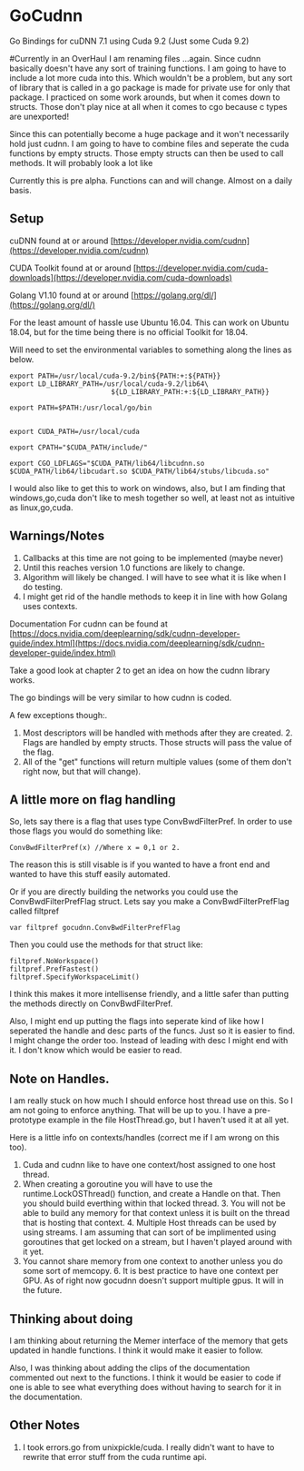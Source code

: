 # GoCudnn

Go Bindings for cuDNN 7.1 using Cuda 9.2 \(Just some Cuda 9.2\)

#Currently in an OverHaul
I am renaming files ...again. Since cudnn basically doesn't have any sort of training functions. I am going to have to include a lot more cuda into this.  Which wouldn't be a problem, but any sort of library that is called in a go package is made for private use for only that package.  I practiced on some work arounds, but when it comes down to structs. Those don't play nice at all when it comes to cgo because c types are unexported!

Since this can potentially become a huge package and it won't necessarily hold just cudnn. I am going to have to combine files and seperate the cuda functions by empty structs.  Those empty structs can then be used to call methods. It will probably look a lot like 

Currently this is pre alpha. Functions can and will change. Almost on a daily basis.



## Setup

cuDNN found at or around [https://developer.nvidia.com/cudnn](https://developer.nvidia.com/cudnn)

CUDA Toolkit found at or around [https://developer.nvidia.com/cuda-downloads](https://developer.nvidia.com/cuda-downloads)

Golang V1.10 found at or around [https://golang.org/dl/](https://golang.org/dl/)

For the least amount of hassle use Ubuntu 16.04. This can work on Ubuntu 18.04, but for the time being there is no official Toolkit for 18.04.

Will need to set the environmental variables to something along the lines as below.

```text
export PATH=/usr/local/cuda-9.2/bin${PATH:+:${PATH}}
export LD_LIBRARY_PATH=/usr/local/cuda-9.2/lib64\
                         ${LD_LIBRARY_PATH:+:${LD_LIBRARY_PATH}}

export PATH=$PATH:/usr/local/go/bin


export CUDA_PATH=/usr/local/cuda

export CPATH="$CUDA_PATH/include/"

export CGO_LDFLAGS="$CUDA_PATH/lib64/libcudnn.so $CUDA_PATH/lib64/libcudart.so $CUDA_PATH/lib64/stubs/libcuda.so"
```

I would also like to get this to work on windows, also, but I am finding that windows,go,cuda don't like to mesh together so well, at least not as intuitive as linux,go,cuda.

## Warnings/Notes

1. Callbacks at this time are not going to be implemented \(maybe never\)
2. Until this reaches version 1.0 functions are likely to change.  
3. Algorithm will likely be changed.  I will have to see what it is like when I do testing. 
4. I might get rid of the handle methods to keep it in line with how Golang uses contexts. 

Documentation For cudnn can be found at [https://docs.nvidia.com/deeplearning/sdk/cudnn-developer-guide/index.html](https://docs.nvidia.com/deeplearning/sdk/cudnn-developer-guide/index.html)

Take a good look at chapter 2 to get an idea on how the cudnn library works.

The go bindings will be very similar to how cudnn is coded.

A few exceptions though:.  
1. Most descriptors will be handled with methods after they are created. 2. Flags are handled by empty structs. Those structs will pass the value of the flag.  
3. All of the "get" functions will return multiple values \(some of them don't right now, but that will change\).

## A little more on flag handling

So, lets say there is a flag that uses type ConvBwdFilterPref. In order to use those flags you would do something like:

```text
ConvBwdFilterPref(x) //Where x = 0,1 or 2.
```

The reason this is still visable is if you wanted to have a front end and wanted to have this stuff easily automated.

Or if you are directly building the networks you could use the ConvBwdFilterPrefFlag struct. Lets say you make a ConvBwdFilterPrefFlag called filtpref

```text
var filtpref gocudnn.ConvBwdFilterPrefFlag
```

Then you could use the methods for that struct like:

```text
filtpref.NoWorkspace()
filtpref.PrefFastest()
filtpref.SpecifyWorkspaceLimit()
```

I think this makes it more intellisense friendly, and a little safer than putting the methods directly on ConvBwdFilterPref.

Also, I might end up putting the flags into seperate kind of like how I seperated the handle and desc parts of the funcs. Just so it is easier to find. I might change the order too. Instead of leading with desc I might end with it. I don't know which would be easier to read.

## Note on Handles.

I am really stuck on how much I should enforce host thread use on this. So I am not going to enforce anything. That will be up to you. I have a pre-prototype example in the file HostThread.go, but I haven't used it at all yet.

Here is a little info on contexts/handles \(correct me if I am wrong on this too\).  
1. Cuda and cudnn like to have one context/host assigned to one host thread.  
2. When creating a goroutine you will have to use the runtime.LockOSThread\(\) function, and create a Handle on that. Then you should build everthing within that locked thread. 3. You will not be able to build any memory for that context unless it is built on the thread that is hosting that context. 4. Multiple Host threads can be used by using streams. I am assuming that can sort of be implimented using goroutines that get locked on a stream, but I haven't played around with it yet.  
5. You cannot share memory from one context to another unless you do some sort of memcopy. 6. It is best practice to have one context per GPU. As of right now gocudnn doesn't support multiple gpus. It will in the future.

## Thinking about doing

I am thinking about returning the Memer interface of the memory that gets updated in handle functions. I think it would make it easier to follow.

Also, I was thinking about adding the clips of the documentation commented out next to the functions. I think it would be easier to code if one is able to see what everything does without having to search for it in the documentation.

## Other Notes

1. I took errors.go from unixpickle/cuda.  I really didn't want to have to rewrite that error stuff from the cuda runtime api. 

